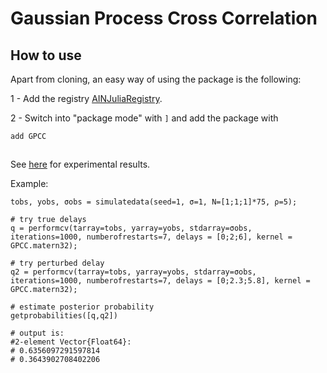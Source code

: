 # Gaussian Process Cross Correlation



## How to use

Apart from cloning, an easy way of using the package is the following:

1 - Add the registry [AINJuliaRegistry](https://github.com/HITS-AIN/AINJuliaRegistry).

2 - Switch into "package mode" with ```]``` and add the package with
```
add GPCC
```

## 


See [here](https://github.com/ngiann/GPCCExperiments) for experimental results.

Example:
```
tobs, yobs, σobs = simulatedata(seed=1, σ=1, N=[1;1;1]*75, ρ=5);

# try true delays
q = performcv(tarray=tobs, yarray=yobs, stdarray=σobs, iterations=1000, numberofrestarts=7, delays = [0;2;6], kernel = GPCC.matern32);

# try perturbed delay
q2 = performcv(tarray=tobs, yarray=yobs, stdarray=σobs, iterations=1000, numberofrestarts=7, delays = [0;2.3;5.8], kernel = GPCC.matern32);

# estimate posterior probability
getprobabilities([q,q2])

# output is:
#2-element Vector{Float64}:
# 0.6356097291597814
# 0.3643902708402206

```
